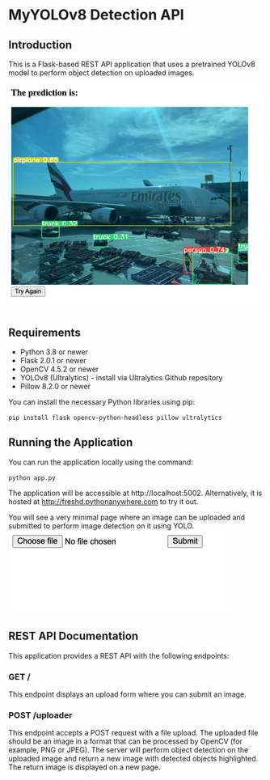 # MyYOLOv8 Detection API

## Introduction
This is a Flask-based REST API application that uses a pretrained YOLOv8 model to perform object detection on uploaded images.

![example image](./examples/detection.png)

## Requirements
- Python 3.8 or newer
- Flask 2.0.1 or newer
- OpenCV 4.5.2 or newer
- YOLOv8 (Ultralytics) - install via Ultralytics Github repository
- Pillow 8.2.0 or newer

You can install the necessary Python libraries using pip:
```shell
pip install flask opencv-python-headless pillow ultralytics
```
## Running the Application

You can run the application locally using the command:

```shell
python app.py
```
The application will be accessible at http://localhost:5002.
Alternatively, it is hosted at http://freshd.pythonanywhere.com to try it out. 

You will see a very minimal page where an image can be uploaded and submitted to perform image detection on it using YOLO.
![example interface](./examples/interface.png)

## REST API Documentation

This application provides a REST API with the following endpoints:

### GET /
This endpoint displays an upload form where you can submit an image.

### POST /uploader
This endpoint accepts a POST request with a file upload. The uploaded file should be an image in a format that can be processed by OpenCV (for example, PNG or JPEG). The server will perform object detection on the uploaded image and return a new image with detected objects highlighted. The return image is displayed on a new page.
